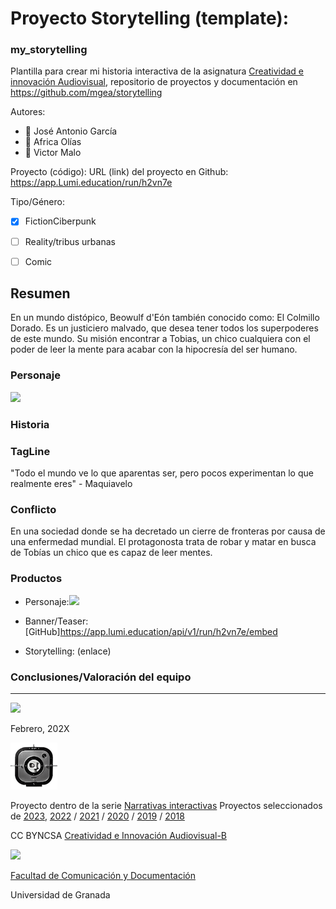 
# Proyecto Storytelling (template): 
### my_storytelling
Plantilla para crear mi historia interactiva de la asignatura [Creatividad e innovación Audiovisual](https://www.ugr.es/estudiantes/grados/grado-comunicacion-audiovisual/creacion-difusion-nuevos-contenidos-audiovis), repositorio de proyectos y documentación en https://github.com/mgea/storytelling


Autores:  
<!---
Incluir lista de personas del grupo 
Se puede añadir enlace a página personal de github o lo que se quiera...(optativo)
-->

- :chicken: José Antonio García
- :octopus: Africa Olías
- :wolf: Victor Malo


Proyecto (código): 
URL (link) del proyecto en Github: https://app.Lumi.education/run/h2vn7e


Tipo/Género:  
- [x] FictionCiberpunk  
- [ ] Reality/tribus urbanas  
- [ ] Comic



## Resumen
En un mundo distópico, Beowulf d'Eón también conocido como: El Colmillo Dorado. Es un justiciero malvado, que desea tener todos los superpoderes de este mundo. Su misión encontrar a Tobias, un chico cualquiera con el poder de leer la mente para acabar con la hipocresía del ser humano.

### Personaje

![](https://github.com/joseantoniorae/my_storytelling/blob/main/Ficha%20personaje.jpeg?raw=true)

### Historia


### TagLine
"Todo el mundo ve lo que aparentas ser, pero pocos experimentan lo que realmente eres" -  Maquiavelo

### Conflicto 
En una sociedad donde se ha decretado un cierre de fronteras por causa de una enfermedad mundial. El protagonosta trata de robar y matar en busca de Tobías un chico que es capaz de leer mentes.

### Productos

- Personaje:![](https://github.com/joseantoniorae/my_storytelling/blob/main/Ficha%20personaje.jpeg?raw=true)


- Banner/Teaser:  [GitHub]https://app.lumi.education/api/v1/run/h2vn7e/embed


- Storytelling: (enlace) 




### Conclusiones/Valoración del equipo






------
![](https://upload.wikimedia.org/wikipedia/commons/thumb/6/62/CC-BY-SA-Andere_Wikis_%28v%29.svg/200px-CC-BY-SA-Andere_Wikis_%28v%29.svg.png)

<!---
Lista completa de emojis de markDown - https://gist.github.com/rxaviers/7360908) 
-->

Febrero, 202X

![](https://github.com/mgea/CRIAv/blob/main/logo_criav75.png)

Proyecto dentro de la serie [Narrativas interactivas](https://github.com/mgea/storytelling/blob/master/What_is_a_digital_storytelling.md) 
Proyectos seleccionados de [2023](https://github.com/mgea/storytelling/tree/master/2023), [2022](https://github.com/mgea/storytelling/blob/master/2022/readme.md) / [2021](https://github.com/mgea/storytelling/blob/master/2021/readme.md) / [2020](https://github.com/mgea/storytelling/blob/master/2020/readme.md)  / 
[2019](https://github.com/mgea/storytelling/blob/master/2019/readme.md) / [2018](https://github.com/mgea/storytelling/blob/master/2018/readme.md) 

CC BYNCSA [Creatividad e Innovación Audiovisual-B](https://github.com/mgea/criav/)

<img src="https://mirrors.creativecommons.org/presskit/buttons/88x31/png/by-nc-sa.png"  width="75" > 

[Facultad de Comunicación y Documentación](http://fcd.ugr.es)

Universidad de Granada
